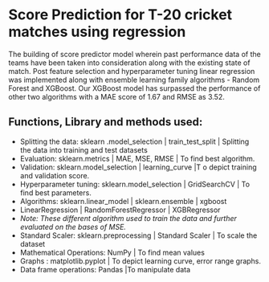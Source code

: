 # Score Prediction for T-20 cricket matches using regression
The building of score predictor model wherein past performance data of the teams have been taken into consideration along with the existing state of match. Post feature selection and hyperparameter tuning linear regression was implemented along with ensemble learning family algorithms - Random Forest and XGBoost. Our XGBoost model has surpassed the performance of other two algorithms with a MAE score of 1.67 and RMSE as 3.52.
## Functions, Library and methods used:
- Splitting the data:	sklearn .model_selection | train_test_split	| Splitting the data into training and test datasets
- Evaluation:	sklearn.metrics |	MAE, MSE, RMSE | 	To find best algorithm.
- Validation:	sklearn.model_selection	| learning_curve |T o depict training and validation score.
- Hyperparameter tuning:	sklearn.model_selection |	GridSearchCV | To find best parameters.
- Algorithms:	sklearn.linear_model | sklearn.ensemble | xgboost	
- LinearRegression | RandomForestRegressor | XGBRegressor	
- *Note:  These different algorithm used to train the data and further evaluated on the bases of MSE.*
- Standard Scaler:	sklearn.preprocessing |	Standard Scaler	| To scale the dataset
- Mathematical Operations: 	NumPy	| To find mean values 
- Graphs :	matplotlib.pyplot	| To depict learning curve, error range graphs.
- Data frame operations: 	Pandas |To manipulate data


